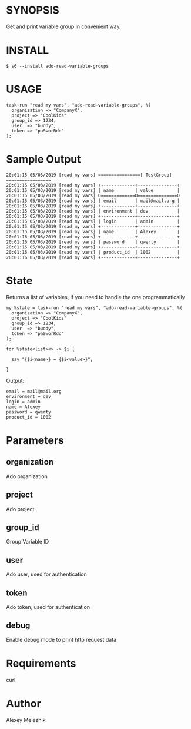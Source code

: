 # SYNOPSIS

Get and print variable group in convenient way.

# INSTALL

    $ s6 --install ado-read-variable-groups

# USAGE

    task-run "read my vars", "ado-read-variable-groups", %(
      organization => "CompanyX",
      project => "CoolKids"
      group_id => 1234,
      user  => "buddy",
      token => "paSworRdd"
    );

# Sample Output

    20:01:15 05/03/2019 [read my vars] ================[ TestGroup] =================
    20:01:15 05/03/2019 [read my vars] +-------------+---------------+
    20:01:15 05/03/2019 [read my vars] | name        | value         |
    20:01:15 05/03/2019 [read my vars] O=============O===============O
    20:01:15 05/03/2019 [read my vars] | email       | mail@mail.org |
    20:01:15 05/03/2019 [read my vars] +-------------+---------------+
    20:01:15 05/03/2019 [read my vars] | environment | dev           |
    20:01:15 05/03/2019 [read my vars] +-------------+---------------+
    20:01:15 05/03/2019 [read my vars] | login       | admin         |
    20:01:15 05/03/2019 [read my vars] +-------------+---------------+
    20:01:15 05/03/2019 [read my vars] | name        | Alexey        |
    20:01:16 05/03/2019 [read my vars] +-------------+---------------+
    20:01:16 05/03/2019 [read my vars] | password    | qwerty        |
    20:01:16 05/03/2019 [read my vars] +-------------+---------------+
    20:01:16 05/03/2019 [read my vars] | product_id  | 1002          |
    20:01:16 05/03/2019 [read my vars] +-------------+---------------+

# State

Returns a list of variables, if you need to handle the one programmatically

    my %state = task-run "read my vars", "ado-read-variable-groups", %(
      organization => "CompanyX",
      project => "CoolKids"
      group_id => 1234,
      user  => "buddy",
      token => "paSworRdd"
    );
  
    for %state<list><> -> $i {
    
      say "{$i<name>} = {$i<value>}";
    
    }
    

Output:

    email = mail@mail.org
    environment = dev
    login = admin
    name = Alexey
    password = qwerty
    product_id = 1002
        

# Parameters

## organization

Ado organization

## project

Ado project

## group_id

  Group Variable ID

## user

Ado user, used for authentication

## token

Ado token, used for authentication

## debug

Enable debug mode to print http request data

# Requirements

curl

# Author

Alexey Melezhik

